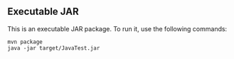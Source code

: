 Executable JAR
--------------
This is an executable JAR package. To run it, use the following commands:

```
mvn package
java -jar target/JavaTest.jar
```